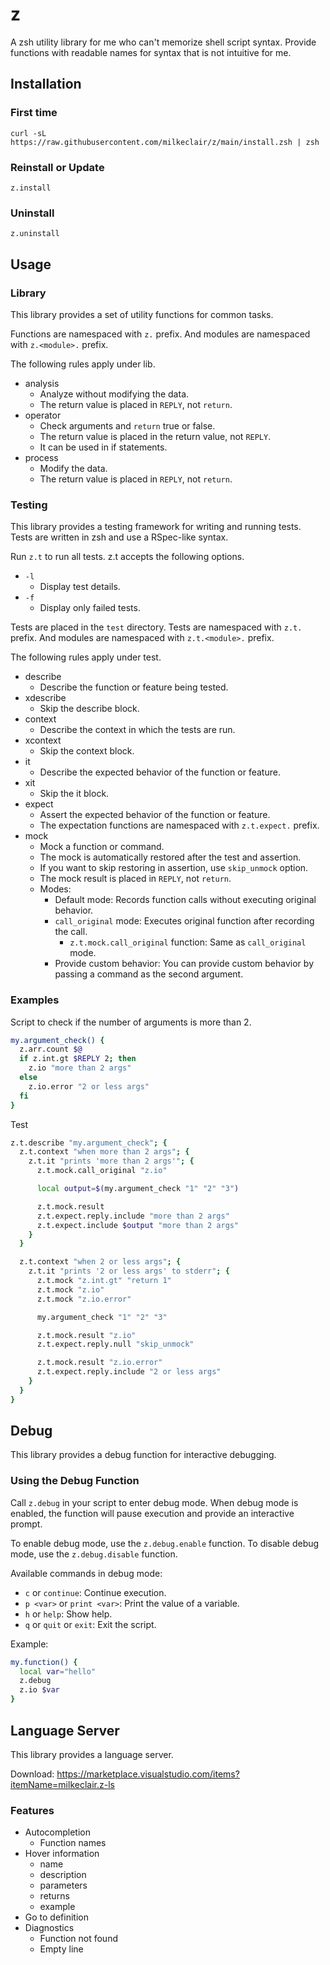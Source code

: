 # z

A zsh utility library for me who can't memorize shell script syntax.
Provide functions with readable names for syntax that is not intuitive for me.

## Installation

### First time
`curl -sL https://raw.githubusercontent.com/milkeclair/z/main/install.zsh | zsh`

### Reinstall or Update
`z.install`

### Uninstall
`z.uninstall`

## Usage

### Library

This library provides a set of utility functions for common tasks.

Functions are namespaced with `z.` prefix.
And modules are namespaced with `z.<module>.` prefix.

The following rules apply under lib.

- analysis
  - Analyze without modifying the data.
  - The return value is placed in `REPLY`, not `return`.
- operator
  - Check arguments and `return` true or false.
  - The return value is placed in the return value, not `REPLY`.
  - It can be used in if statements.
- process
  - Modify the data.
  - The return value is placed in `REPLY`, not `return`.

### Testing

This library provides a testing framework for writing and running tests.
Tests are written in zsh and use a RSpec-like syntax.

Run `z.t` to run all tests.
z.t accepts the following options.

- `-l`
  - Display test details.
- `-f`
  - Display only failed tests.

Tests are placed in the `test` directory.
Tests are namespaced with `z.t.` prefix.
And modules are namespaced with `z.t.<module>.` prefix.

The following rules apply under test.

- describe
  - Describe the function or feature being tested.
- xdescribe
  - Skip the describe block.
- context
  - Describe the context in which the tests are run.
- xcontext
  - Skip the context block.
- it
  - Describe the expected behavior of the function or feature.
- xit
  - Skip the it block.
- expect
  - Assert the expected behavior of the function or feature.
  - The expectation functions are namespaced with `z.t.expect.` prefix.
- mock
  - Mock a function or command.
  - The mock is automatically restored after the test and assertion.
  - If you want to skip restoring in assertion, use `skip_unmock` option.
  - The mock result is placed in `REPLY`, not `return`.
  - Modes:
    - Default mode: Records function calls without executing original behavior.
    - `call_original` mode: Executes original function after recording the call.
      - `z.t.mock.call_original` function: Same as `call_original` mode.
    - Provide custom behavior: You can provide custom behavior by passing a command as the second argument.

### Examples

Script to check if the number of arguments is more than 2.

```zsh
my.argument_check() {
  z.arr.count $@
  if z.int.gt $REPLY 2; then
    z.io "more than 2 args"
  else
    z.io.error "2 or less args"
  fi
}
```

Test
```zsh
z.t.describe "my.argument_check"; {
  z.t.context "when more than 2 args"; {
    z.t.it "prints 'more than 2 args'"; {
      z.t.mock.call_original "z.io"

      local output=$(my.argument_check "1" "2" "3")

      z.t.mock.result
      z.t.expect.reply.include "more than 2 args"
      z.t.expect.include $output "more than 2 args"
    }
  }

  z.t.context "when 2 or less args"; {
    z.t.it "prints '2 or less args' to stderr"; {
      z.t.mock "z.int.gt" "return 1"
      z.t.mock "z.io"
      z.t.mock "z.io.error"

      my.argument_check "1" "2" "3"

      z.t.mock.result "z.io"
      z.t.expect.reply.null "skip_unmock"

      z.t.mock.result "z.io.error"
      z.t.expect.reply.include "2 or less args"
    }
  }
}
```

## Debug

This library provides a debug function for interactive debugging.

### Using the Debug Function

Call `z.debug` in your script to enter debug mode. When debug mode is enabled, the function will pause execution and provide an interactive prompt.

To enable debug mode, use the `z.debug.enable` function.
To disable debug mode, use the `z.debug.disable` function.

Available commands in debug mode:

- `c` or `continue`: Continue execution.
- `p <var>` or `print <var>`: Print the value of a variable.
- `h` or `help`: Show help.
- `q` or `quit` or `exit`: Exit the script.

Example:

```zsh
my.function() {
  local var="hello"
  z.debug
  z.io $var
}
```

## Language Server

This library provides a language server.

Download: https://marketplace.visualstudio.com/items?itemName=milkeclair.z-ls

### Features

- Autocompletion
  - Function names
- Hover information
  - name
  - description
  - parameters
  - returns
  - example
- Go to definition
- Diagnostics
  - Function not found
  - Empty line
